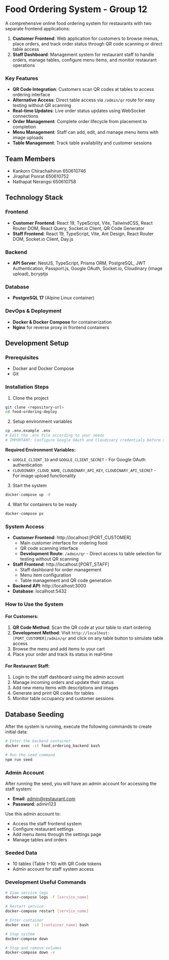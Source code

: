 # Food Ordering System - Group 12

A comprehensive online food ordering system for restaurants with two separate frontend applications:

1. **Customer Frontend**: Web application for customers to browse menus, place orders, and track order status through QR code scanning or direct table access
2. **Staff Dashboard**: Management system for restaurant staff to handle orders, manage tables, configure menu items, and monitor restaurant operations

### Key Features
- **QR Code Integration**: Customers scan QR codes at tables to access ordering interface
- **Alternative Access**: Direct table access via `/admin/qr` route for easy testing without QR scanning
- **Real-time Updates**: Live order status updates using WebSocket connections
- **Order Management**: Complete order lifecycle from placement to completion
- **Menu Management**: Staff can add, edit, and manage menu items with image uploads
- **Table Management**: Track table availability and customer sessions

## Team Members

- Kankorn  Chirachaihirun 650610746
- Jiraphat Ponrat 650610752
- Nathapat Nerangsi 650610758

## Technology Stack

### Frontend
- **Customer Frontend**: React 19, TypeScript, Vite, TailwindCSS, React Router DOM, React Query, Socket.io Client, QR Code Generator
- **Staff Frontend**: React 19, TypeScript, Vite, Ant Design, React Router DOM, Socket.io Client, Day.js

### Backend
- **API Server**: NestJS, TypeScript, Prisma ORM, PostgreSQL, JWT Authentication, Passport.js, Google OAuth, Socket.io, Cloudinary (image upload), bcryptjs

### Database
- **PostgreSQL 17** (Alpine Linux container)

### DevOps & Deployment
- **Docker & Docker Compose** for containerization
- **Nginx** for reverse proxy in frontend containers

## Development Setup

### Prerequisites
- Docker and Docker Compose
- Git

### Installation Steps

1. Clone the project
```bash
git clone <repository-url>
cd food-ordering-deploy
```

2. Setup environment variables
```bash
cp .env.example .env
# Edit the .env file according to your needs
# IMPORTANT: Configure Google OAuth and Cloudinary credentials before starting the application
```

**Required Environment Variables:**
- `GOOGLE_CLIENT_ID` and `GOOGLE_CLIENT_SECRET` - For Google OAuth authentication
- `CLOUDINARY_CLOUD_NAME`, `CLOUDINARY_API_KEY`, `CLOUDINARY_API_SECRET` - For image upload functionality

3. Start the system
```bash
docker-compose up -d
```

4. Wait for containers to be ready
```bash
docker-compose ps
```

### System Access
- **Customer Frontend**: http://localhost:[PORT_CUSTOMER]
  - Main customer interface for ordering food
  - QR code scanning interface
  - **Development Route**: `/admin/qr` - Direct access to table selection for testing without QR scanning
- **Staff Frontend**: http://localhost:[PORT_STAFF]
  - Staff dashboard for order management
  - Menu item configuration
  - Table management and QR code generation
- **Backend API**: http://localhost:3000
- **Database**: localhost:5432

### How to Use the System

#### For Customers:
1. **QR Code Method**: Scan the QR code at your table to start ordering
2. **Development Method**: Visit `http://localhost:[PORT_CUSTOMER]/admin/qr` and click on any table button to simulate table access
3. Browse the menu and add items to your cart
4. Place your order and track its status in real-time

#### For Restaurant Staff:
1. Login to the staff dashboard using the admin account
2. Manage incoming orders and update their status
3. Add new menu items with descriptions and images
4. Generate and print QR codes for tables
5. Monitor table occupancy and customer sessions

## Database Seeding

After the system is running, execute the following commands to create initial data:

```bash
# Enter the backend container
docker exec -it food_ordering_backend bash

# Run the seed command
npm run seed
```

### Admin Account
After running the seed, you will have an admin account for accessing the staff system:
- **Email**: admin@restaurant.com
- **Password**: admin123

Use this admin account to:
- Access the staff frontend system
- Configure restaurant settings
- Add menu items through the settings page
- Manage tables and orders

### Seeded Data
- 10 tables (Table 1-10) with QR Code tokens
- Admin account for staff system access

### Development Useful Commands

```bash
# View service logs
docker-compose logs -f [service_name]

# Restart service
docker-compose restart [service_name]

# Enter container
docker exec -it [container_name] bash

# Stop system
docker-compose down

# Stop and remove volumes
docker-compose down -v
```